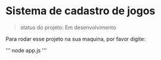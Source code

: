 # Sistema de cadastro de jogos
> status do projeto: Em desenvolvimento

Para rodar esse projeto na sua maquina, por favor digite:        

'''
node app.js
'''
